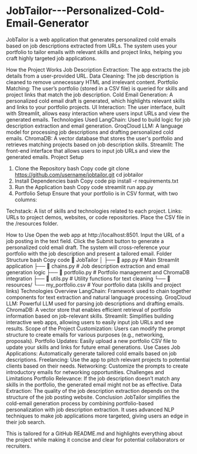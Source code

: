 # JobTailor---Personalized-Cold-Email-Generator
JobTailor is a web application that generates personalized cold emails based on job descriptions extracted from URLs. The system uses your portfolio to tailor emails with relevant skills and project links, helping you craft highly targeted job applications.

How the Project Works
Job Description Extraction: The app extracts the job details from a user-provided URL.
Data Cleaning: The job description is cleaned to remove unnecessary HTML and irrelevant content.
Portfolio Matching: The user’s portfolio (stored in a CSV file) is queried for skills and project links that match the job description.
Cold Email Generation: A personalized cold email draft is generated, which highlights relevant skills and links to your portfolio projects.
UI Interaction: The user interface, built with Streamlit, allows easy interaction where users input URLs and view the generated emails.
Technologies Used
LangChain: Used to build logic for job description extraction and email generation.
GroqCloud LLM: A language model for processing job descriptions and drafting personalized cold emails.
ChromaDB: A vector database that stores the user's portfolio and retrieves matching projects based on job description skills.
Streamlit: The front-end interface that allows users to input job URLs and view the generated emails.
Project Setup
1. Clone the Repository
bash
Copy code
git clone https://github.com/username/jobtailor.git
cd jobtailor
2. Install Dependencies
bash
Copy code
pip install -r requirements.txt
3. Run the Application
bash
Copy code
streamlit run app.py
4. Portfolio Setup
Ensure that your portfolio is in CSV format, with two columns:

Techstack: A list of skills and technologies related to each project.
Links: URLs to project demos, websites, or code repositories.
Place the CSV file in the /resources folder.

How to Use
Open the web app at http://localhost:8501.
Input the URL of a job posting in the text field.
Click the Submit button to generate a personalized cold email draft.
The system will cross-reference your portfolio with the job description and present a tailored email.
Folder Structure
bash
Copy code
📂 JobTailor
│
├── 📂 app.py            # Main Streamlit application
├── 📂 chains.py         # Job description extraction and email generation logic
├── 📂 portfolio.py      # Portfolio management and ChromaDB integration
├── 📂 utils.py          # Utility functions for text cleaning
└── 📂 resources/
     └── my_portfolio.csv  # Your portfolio data (skills and project links)
Technologies Overview
LangChain: Framework used to chain together components for text extraction and natural language processing.
GroqCloud LLM: Powerful LLM used for parsing job descriptions and drafting emails.
ChromaDB: A vector store that enables efficient retrieval of portfolio information based on job-relevant skills.
Streamlit: Simplifies building interactive web apps, allowing users to easily input job URLs and see results.
Scope of the Project
Customization: Users can modify the prompt structure to create emails for various purposes (e.g., networking, proposals).
Portfolio Updates: Easily upload a new portfolio CSV file to update your skills and links for future email generations.
Use Cases
Job Applications: Automatically generate tailored cold emails based on job descriptions.
Freelancing: Use the app to pitch relevant projects to potential clients based on their needs.
Networking: Customize the prompts to create introductory emails for networking opportunities.
Challenges and Limitations
Portfolio Relevance: If the job description doesn’t match any skills in the portfolio, the generated email might not be as effective.
Data Extraction: The quality of the job description extraction depends on the structure of the job posting website.
Conclusion
JobTailor simplifies the cold-email generation process by combining portfolio-based personalization with job description extraction. It uses advanced NLP techniques to make job applications more targeted, giving users an edge in their job search.

This is tailored for a GitHub README.md and highlights everything about the project while making it concise and clear for potential collaborators or recruiters.
